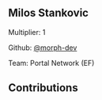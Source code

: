 
## Milos Stankovic
Multiplier: 1

Github: [@morph-dev](https://github.com/morph-dev)

Team: Portal Network (EF)

## Contributions
